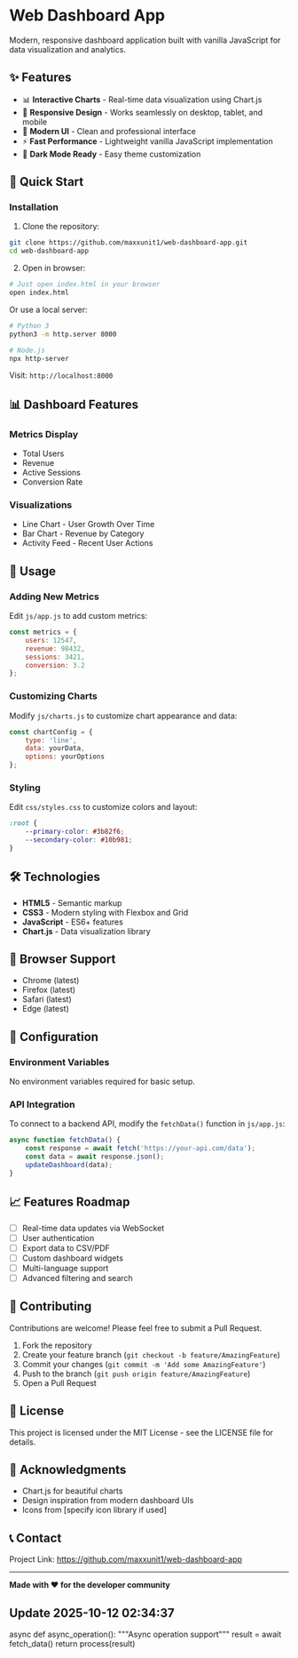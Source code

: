 # Web Dashboard App

Modern, responsive dashboard application built with vanilla JavaScript for data visualization and analytics.

## ✨ Features

- 📊 **Interactive Charts** - Real-time data visualization using Chart.js
- 📱 **Responsive Design** - Works seamlessly on desktop, tablet, and mobile
- 🎨 **Modern UI** - Clean and professional interface
- ⚡ **Fast Performance** - Lightweight vanilla JavaScript implementation
- 🌙 **Dark Mode Ready** - Easy theme customization

## 🚀 Quick Start

### Installation

1. Clone the repository:
```bash
git clone https://github.com/maxxunit1/web-dashboard-app.git
cd web-dashboard-app
```

2. Open in browser:
```bash
# Just open index.html in your browser
open index.html
```

Or use a local server:
```bash
# Python 3
python3 -m http.server 8000

# Node.js
npx http-server
```

Visit: `http://localhost:8000`

## 📊 Dashboard Features

### Metrics Display
- Total Users
- Revenue
- Active Sessions
- Conversion Rate

### Visualizations
- Line Chart - User Growth Over Time
- Bar Chart - Revenue by Category
- Activity Feed - Recent User Actions

## 🎯 Usage

### Adding New Metrics

Edit `js/app.js` to add custom metrics:

```javascript
const metrics = {
    users: 12547,
    revenue: 98432,
    sessions: 3421,
    conversion: 3.2
};
```

### Customizing Charts

Modify `js/charts.js` to customize chart appearance and data:

```javascript
const chartConfig = {
    type: 'line',
    data: yourData,
    options: yourOptions
};
```

### Styling

Edit `css/styles.css` to customize colors and layout:

```css
:root {
    --primary-color: #3b82f6;
    --secondary-color: #10b981;
}
```

## 🛠️ Technologies

- **HTML5** - Semantic markup
- **CSS3** - Modern styling with Flexbox and Grid
- **JavaScript** - ES6+ features
- **Chart.js** - Data visualization library

## 📱 Browser Support

- Chrome (latest)
- Firefox (latest)
- Safari (latest)
- Edge (latest)

## 🔧 Configuration

### Environment Variables

No environment variables required for basic setup.

### API Integration

To connect to a backend API, modify the `fetchData()` function in `js/app.js`:

```javascript
async function fetchData() {
    const response = await fetch('https://your-api.com/data');
    const data = await response.json();
    updateDashboard(data);
}
```

## 📈 Features Roadmap

- [ ] Real-time data updates via WebSocket
- [ ] User authentication
- [ ] Export data to CSV/PDF
- [ ] Custom dashboard widgets
- [ ] Multi-language support
- [ ] Advanced filtering and search

## 🤝 Contributing

Contributions are welcome! Please feel free to submit a Pull Request.

1. Fork the repository
2. Create your feature branch (`git checkout -b feature/AmazingFeature`)
3. Commit your changes (`git commit -m 'Add some AmazingFeature'`)
4. Push to the branch (`git push origin feature/AmazingFeature`)
5. Open a Pull Request

## 📄 License

This project is licensed under the MIT License - see the LICENSE file for details.

## 🙏 Acknowledgments

- Chart.js for beautiful charts
- Design inspiration from modern dashboard UIs
- Icons from [specify icon library if used]

## 📞 Contact

Project Link: https://github.com/maxxunit1/web-dashboard-app

---

**Made with ❤️ for the developer community**

## Update 2025-10-12 02:34:37
async def async_operation():
    """Async operation support"""
    result = await fetch_data()
    return process(result)